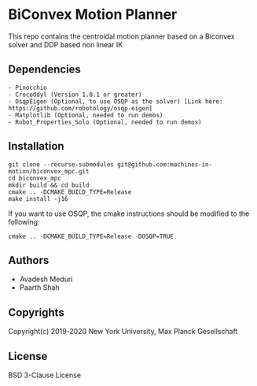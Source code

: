 # BiConvex Motion Planner

This repo contains the centroidal motion planner based on a Biconvex solver and DDP based non linear IK

## Dependencies
```
- Pinocchio
- Crocoddyl (Version 1.8.1 or greater)
- OsqpEigen (Optional, to use OSQP as the solver) [Link here: https://github.com/robotology/osqp-eigen]
- Matplotlib (Optional, needed to run demos)
- Robot_Properties_Solo (Optional, needed to run demos)
```
## Installation
```
git clone --recurse-submodules git@github.com:machines-in-motion/biconvex_mpc.git
cd biconvex_mpc
mkdir build && cd build
cmake .. -DCMAKE_BUILD_TYPE=Release
make install -j16
```

If you want to use OSQP, the cmake instructions should be modified to the following:

```
cmake .. -DCMAKE_BUILD_TYPE=Release -DOSQP=TRUE
```


## Authors
- Avadesh Meduri
- Paarth Shah

## Copyrights

Copyright(c) 2019-2020 New York University, Max Planck Gesellschaft

## License

BSD 3-Clause License


